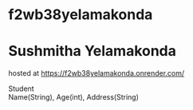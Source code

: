 # f2wb38yelamakonda
# Sushmitha Yelamakonda
hosted at https://f2wb38yelamakonda.onrender.com/

Student <br>
Name(String),
Age(int),
Address(String)